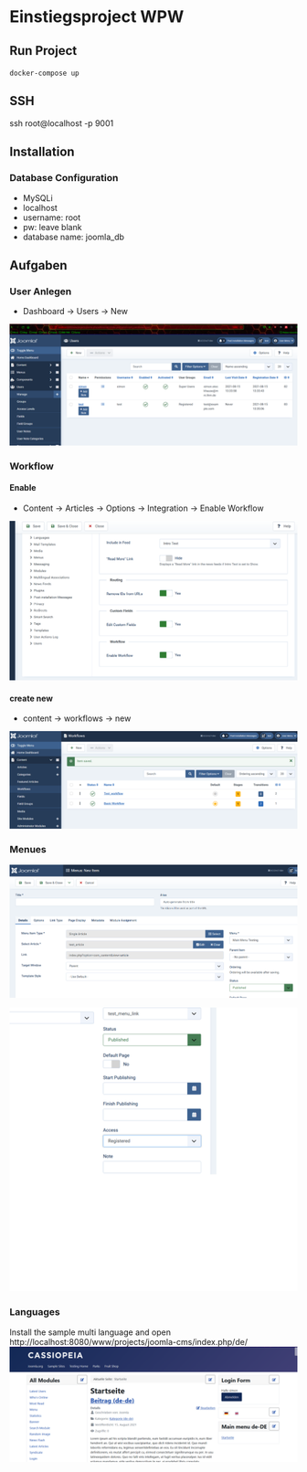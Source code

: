 # Einstiegsproject WPW

## Run Project

`docker-compose up`

## SSH
ssh root@localhost -p 9001


## Installation

###  Database Configuration 

* MySQLi
* localhost
* username: root
* pw: leave blank
* database name: joomla_db


## Aufgaben

### User Anlegen

* Dashboard -> Users -> New 

![](./img/create_user.png)

### Workflow

#### Enable
* Content -> Articles -> Options -> Integration -> Enable Workflow

![](./img/workflow_enable.png)

#### create new

* content -> workflows -> new

![](./img/create_workflow.png)

### Menues

![](./img/link_article_to_menu.png)


![](./img/access_menu.png)


### Languages

Install the sample multi language and open http://localhost:8080/www/projects/joomla-cms/index.php/de/
![](./img/languages.png)
